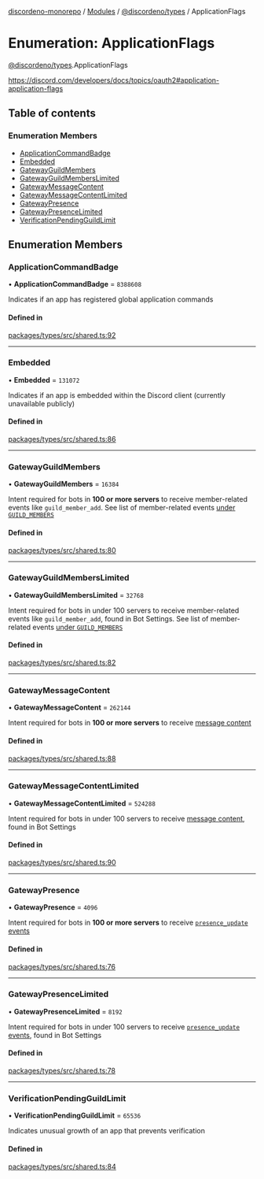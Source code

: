 [discordeno-monorepo](../README.md) / [Modules](../modules.md) / [@discordeno/types](../modules/discordeno_types.md) / ApplicationFlags

# Enumeration: ApplicationFlags

[@discordeno/types](../modules/discordeno_types.md).ApplicationFlags

https://discord.com/developers/docs/topics/oauth2#application-application-flags

## Table of contents

### Enumeration Members

- [ApplicationCommandBadge](discordeno_types.ApplicationFlags.md#applicationcommandbadge)
- [Embedded](discordeno_types.ApplicationFlags.md#embedded)
- [GatewayGuildMembers](discordeno_types.ApplicationFlags.md#gatewayguildmembers)
- [GatewayGuildMembersLimited](discordeno_types.ApplicationFlags.md#gatewayguildmemberslimited)
- [GatewayMessageContent](discordeno_types.ApplicationFlags.md#gatewaymessagecontent)
- [GatewayMessageContentLimited](discordeno_types.ApplicationFlags.md#gatewaymessagecontentlimited)
- [GatewayPresence](discordeno_types.ApplicationFlags.md#gatewaypresence)
- [GatewayPresenceLimited](discordeno_types.ApplicationFlags.md#gatewaypresencelimited)
- [VerificationPendingGuildLimit](discordeno_types.ApplicationFlags.md#verificationpendingguildlimit)

## Enumeration Members

### ApplicationCommandBadge

• **ApplicationCommandBadge** = `8388608`

Indicates if an app has registered global application commands

#### Defined in

[packages/types/src/shared.ts:92](https://github.com/deepsarda/discordeno/blob/c6dc30bb/packages/types/src/shared.ts#L92)

---

### Embedded

• **Embedded** = `131072`

Indicates if an app is embedded within the Discord client (currently unavailable publicly)

#### Defined in

[packages/types/src/shared.ts:86](https://github.com/deepsarda/discordeno/blob/c6dc30bb/packages/types/src/shared.ts#L86)

---

### GatewayGuildMembers

• **GatewayGuildMembers** = `16384`

Intent required for bots in **100 or more servers** to receive member-related events like `guild_member_add`. See list of member-related events [under `GUILD_MEMBERS`](#DOCS_TOPICS_GATEWAY/list-of-intents)

#### Defined in

[packages/types/src/shared.ts:80](https://github.com/deepsarda/discordeno/blob/c6dc30bb/packages/types/src/shared.ts#L80)

---

### GatewayGuildMembersLimited

• **GatewayGuildMembersLimited** = `32768`

Intent required for bots in under 100 servers to receive member-related events like `guild_member_add`, found in Bot Settings. See list of member-related events [under `GUILD_MEMBERS`](#DOCS_TOPICS_GATEWAY/list-of-intents)

#### Defined in

[packages/types/src/shared.ts:82](https://github.com/deepsarda/discordeno/blob/c6dc30bb/packages/types/src/shared.ts#L82)

---

### GatewayMessageContent

• **GatewayMessageContent** = `262144`

Intent required for bots in **100 or more servers** to receive [message content](https://support-dev.discord.com/hc/en-us/articles/4404772028055)

#### Defined in

[packages/types/src/shared.ts:88](https://github.com/deepsarda/discordeno/blob/c6dc30bb/packages/types/src/shared.ts#L88)

---

### GatewayMessageContentLimited

• **GatewayMessageContentLimited** = `524288`

Intent required for bots in under 100 servers to receive [message content](https://support-dev.discord.com/hc/en-us/articles/4404772028055), found in Bot Settings

#### Defined in

[packages/types/src/shared.ts:90](https://github.com/deepsarda/discordeno/blob/c6dc30bb/packages/types/src/shared.ts#L90)

---

### GatewayPresence

• **GatewayPresence** = `4096`

Intent required for bots in **100 or more servers** to receive [`presence_update` events](#DOCS_TOPICS_GATEWAY/presence-update)

#### Defined in

[packages/types/src/shared.ts:76](https://github.com/deepsarda/discordeno/blob/c6dc30bb/packages/types/src/shared.ts#L76)

---

### GatewayPresenceLimited

• **GatewayPresenceLimited** = `8192`

Intent required for bots in under 100 servers to receive [`presence_update` events](#DOCS_TOPICS_GATEWAY/presence-update), found in Bot Settings

#### Defined in

[packages/types/src/shared.ts:78](https://github.com/deepsarda/discordeno/blob/c6dc30bb/packages/types/src/shared.ts#L78)

---

### VerificationPendingGuildLimit

• **VerificationPendingGuildLimit** = `65536`

Indicates unusual growth of an app that prevents verification

#### Defined in

[packages/types/src/shared.ts:84](https://github.com/deepsarda/discordeno/blob/c6dc30bb/packages/types/src/shared.ts#L84)
